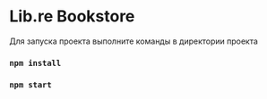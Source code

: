 # Lib.re Bookstore

Для запуска проекта выполните команды в директории проекта

### `npm install`
### `npm start`
